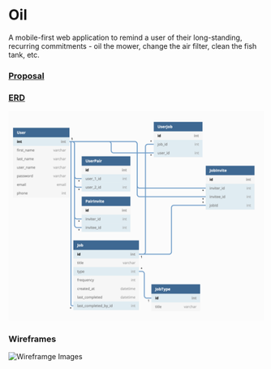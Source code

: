 # Oil
A mobile-first web application to remind a user of their long-standing, recurring commitments - oil the mower, change the air filter, clean the fish tank, etc.

### [Proposal](https://docs.google.com/document/d/1M-ca4kgNt_PwUpoWO7nD-wDve2ZKk1Ua0C4cONlftiA/edit)

### [ERD](https://dbdiagram.io/d/60be8c58b29a09603d186069)
![ERD Image](./images/ERD.png)

### Wireframes
![Wireframge Images](./images/Wireframes.png)
